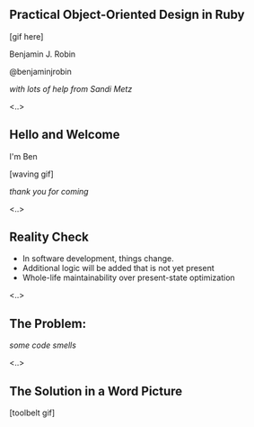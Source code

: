 ## Practical Object-Oriented Design in Ruby

[gif here]

Benjamin J. Robin

@benjaminjrobin

_with lots of help from Sandi Metz_

<..>

## Hello and Welcome

I'm Ben

[waving gif]

_thank you for coming_

<..>

## Reality Check

* In software development, things change.
* Additional logic will be added that is not yet present
* Whole-life maintainability over present-state optimization

<..>

## The Problem:

_some code smells_

<..>

## The Solution in a Word Picture

[toolbelt gif]
